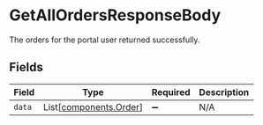 # GetAllOrdersResponseBody

The orders for the portal user returned successfully.


## Fields

| Field                                                  | Type                                                   | Required                                               | Description                                            |
| ------------------------------------------------------ | ------------------------------------------------------ | ------------------------------------------------------ | ------------------------------------------------------ |
| `data`                                                 | List[[components.Order](../../models/shared/order.md)] | :heavy_minus_sign:                                     | N/A                                                    |